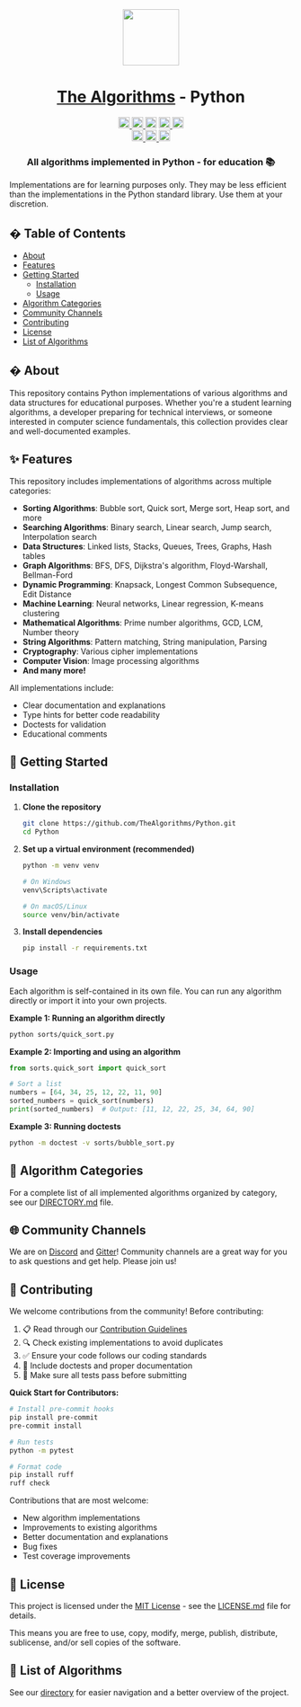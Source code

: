 <div align="center">
<!-- Title: -->
  <a href="https://github.com/TheAlgorithms/">
    <img src="https://raw.githubusercontent.com/TheAlgorithms/website/1cd824df116b27029f17c2d1b42d81731f28a920/public/logo.svg" height="100">
  </a>
  <h1><a href="https://github.com/TheAlgorithms/">The Algorithms</a> - Python</h1>

<!-- Labels: -->
  <!-- First row: -->
  <a href="https://gitpod.io/#https://github.com/TheAlgorithms/Python">
    <img src="https://img.shields.io/badge/Gitpod-Ready--to--Code-blue?logo=gitpod&style=flat-square" height="20" alt="Gitpod Ready-to-Code">
  </a>
  <a href="https://github.com/TheAlgorithms/Python/blob/master/CONTRIBUTING.md">
    <img src="https://img.shields.io/static/v1.svg?label=Contributions&message=Welcome&color=0059b3&style=flat-square" height="20" alt="Contributions Welcome">
  </a>
  <img src="https://img.shields.io/github/repo-size/TheAlgorithms/Python.svg?label=Repo%20size&style=flat-square" height="20">
  <a href="https://the-algorithms.com/discord">
    <img src="https://img.shields.io/discord/808045925556682782.svg?logo=discord&colorB=7289DA&style=flat-square" height="20" alt="Discord chat">
  </a>
  <a href="https://gitter.im/TheAlgorithms/community">
    <img src="https://img.shields.io/badge/Chat-Gitter-ff69b4.svg?label=Chat&logo=gitter&style=flat-square" height="20" alt="Gitter chat">
  </a>

  <!-- Second row: -->
  <br>
  <a href="https://github.com/TheAlgorithms/Python/actions">
    <img src="https://img.shields.io/github/actions/workflow/status/TheAlgorithms/Python/build.yml?branch=master&label=CI&logo=github&style=flat-square" height="20" alt="GitHub Workflow Status">
  </a>
  <a href="https://github.com/pre-commit/pre-commit">
    <img src="https://img.shields.io/badge/pre--commit-enabled-brightgreen?logo=pre-commit&logoColor=white&style=flat-square" height="20" alt="pre-commit">
  </a>
  <a href="https://docs.astral.sh/ruff/formatter/">
    <img src="https://img.shields.io/static/v1?label=code%20style&message=ruff&color=black&style=flat-square" height="20" alt="code style: black">
  </a>

<!-- Short description: -->
  <h3>All algorithms implemented in Python - for education 📚</h3>
</div>

Implementations are for learning purposes only. They may be less efficient than the implementations in the Python standard library. Use them at your discretion.

## � Table of Contents

- [About](#-about)
- [Features](#-features)
- [Getting Started](#-getting-started)
  - [Installation](#installation)
  - [Usage](#usage)
- [Algorithm Categories](#-algorithm-categories)
- [Community Channels](#-community-channels)
- [Contributing](#-contributing)
- [License](#-license)
- [List of Algorithms](#-list-of-algorithms)

## � About

This repository contains Python implementations of various algorithms and data structures for educational purposes. Whether you're a student learning algorithms, a developer preparing for technical interviews, or someone interested in computer science fundamentals, this collection provides clear and well-documented examples.

## ✨ Features

This repository includes implementations of algorithms across multiple categories:

- **Sorting Algorithms**: Bubble sort, Quick sort, Merge sort, Heap sort, and more
- **Searching Algorithms**: Binary search, Linear search, Jump search, Interpolation search
- **Data Structures**: Linked lists, Stacks, Queues, Trees, Graphs, Hash tables
- **Graph Algorithms**: BFS, DFS, Dijkstra's algorithm, Floyd-Warshall, Bellman-Ford
- **Dynamic Programming**: Knapsack, Longest Common Subsequence, Edit Distance
- **Machine Learning**: Neural networks, Linear regression, K-means clustering
- **Mathematical Algorithms**: Prime number algorithms, GCD, LCM, Number theory
- **String Algorithms**: Pattern matching, String manipulation, Parsing
- **Cryptography**: Various cipher implementations
- **Computer Vision**: Image processing algorithms
- **And many more!**

All implementations include:
- Clear documentation and explanations
- Type hints for better code readability
- Doctests for validation
- Educational comments

## 🚀 Getting Started

### Installation

1. **Clone the repository**
   ```bash
   git clone https://github.com/TheAlgorithms/Python.git
   cd Python
   ```

2. **Set up a virtual environment (recommended)**
   ```bash
   python -m venv venv

   # On Windows
   venv\Scripts\activate

   # On macOS/Linux
   source venv/bin/activate
   ```

3. **Install dependencies**
   ```bash
   pip install -r requirements.txt
   ```

### Usage

Each algorithm is self-contained in its own file. You can run any algorithm directly or import it into your own projects.

**Example 1: Running an algorithm directly**
```bash
python sorts/quick_sort.py
```

**Example 2: Importing and using an algorithm**
```python
from sorts.quick_sort import quick_sort

# Sort a list
numbers = [64, 34, 25, 12, 22, 11, 90]
sorted_numbers = quick_sort(numbers)
print(sorted_numbers)  # Output: [11, 12, 22, 25, 34, 64, 90]
```

**Example 3: Running doctests**
```bash
python -m doctest -v sorts/bubble_sort.py
```

## 📂 Algorithm Categories

For a complete list of all implemented algorithms organized by category, see our [DIRECTORY.md](DIRECTORY.md) file.

## 🌐 Community Channels

We are on [Discord](https://the-algorithms.com/discord) and [Gitter](https://gitter.im/TheAlgorithms/community)! Community channels are a great way for you to ask questions and get help. Please join us!

## 🤝 Contributing

We welcome contributions from the community! Before contributing:

1. 📋 Read through our [Contribution Guidelines](CONTRIBUTING.md)
2. 🔍 Check existing implementations to avoid duplicates
3. ✅ Ensure your code follows our coding standards
4. 🧪 Include doctests and proper documentation
5. 🎯 Make sure all tests pass before submitting

**Quick Start for Contributors:**
```bash
# Install pre-commit hooks
pip install pre-commit
pre-commit install

# Run tests
python -m pytest

# Format code
pip install ruff
ruff check
```

Contributions that are most welcome:
- New algorithm implementations
- Improvements to existing algorithms
- Better documentation and explanations
- Bug fixes
- Test coverage improvements

## 📄 License

This project is licensed under the [MIT License](LICENSE.md) - see the [LICENSE.md](LICENSE.md) file for details.

This means you are free to use, copy, modify, merge, publish, distribute, sublicense, and/or sell copies of the software.

## 📜 List of Algorithms

See our [directory](DIRECTORY.md) for easier navigation and a better overview of the project.
